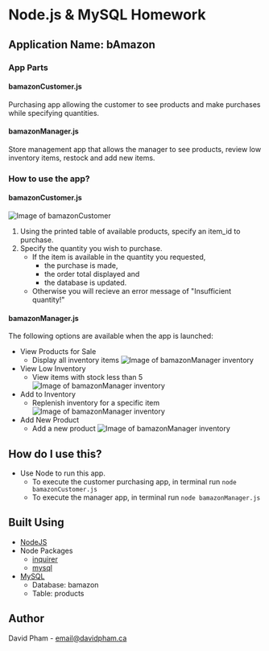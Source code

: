 # Node.js & MySQL Homework

## Application Name: **bAmazon**

### App Parts

#### bamazonCustomer.js

Purchasing app allowing the customer to see products and make purchases while specifying quantities.

#### bamazonManager.js

Store management app that allows the manager to see products, review low inventory items, restock and add new items.

### How to use the app?

#### bamazonCustomer.js

![Image of bamazonCustomer](https://takeawalk.github.io/UTM/12-mysql/media/customer-order.png)

1. Using the printed table of available products, specify an item_id to purchase.
2. Specify the quantity you wish to purchase.
   - If the item is available in the quantity you requested,
     - the purchase is made,
     - the order total displayed and
     - the database is updated.
   - Otherwise you will recieve an error message of "Insufficient quantity!"

#### bamazonManager.js

The following options are available when the app is launched:

- View Products for Sale
  - Display all inventory items
    ![Image of bamazonManager inventory](https://takeawalk.github.io/UTM/12-mysql/media/manager-inventory.png)
- View Low Inventory
  - View items with stock less than 5
    ![Image of bamazonManager inventory](https://takeawalk.github.io/UTM/12-mysql/media/manager-lowinventory.png)
- Add to Inventory
  - Replenish inventory for a specific item
    ![Image of bamazonManager inventory](https://takeawalk.github.io/UTM/12-mysql/media/manager-addinventory.png)
- Add New Product
  - Add a new product
    ![Image of bamazonManager inventory](https://takeawalk.github.io/UTM/12-mysql/media/manager-addnewproduct.png)

## How do I use this?

- Use Node to run this app.
  - To execute the customer purchasing app, in terminal run `node bamazonCustomer.js`
  - To execute the manager app, in terminal run `node bamazonManager.js`

## Built Using

- [NodeJS](https://nodejs.org/en/)
- Node Packages
  - [inquirer](https://www.npmjs.com/package/inquirer)
  - [mysql](https://www.npmjs.com/package/mysql)
- [MySQL](https://www.mysql.com/)
  - Database: bamazon
  - Table: products

## Author

David Pham - email@davidpham.ca
